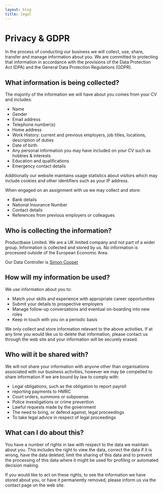 ```yaml
---
layout: blog
title: legal
---
```


# Privacy & GDPR

In the process of conducting our business we will collect, use, share, transfer and manage information about you. We are committed to protecting that information in accordance with the
provisions of the Data Protection Act (DPA) and the General Data Protection Regulations (GDPR).

## What information is being collected?

The majority of the information we will have about you comes from your CV and includes:

- Name
- Gender
- Email address
- Telephone number(s)
- Home address
- Work History: current and previous employers, job titles, locations, description of duties
- Date of birth
- Any personal information you may have included on your CV such as hobbies & interests
- Education and qualifications
- Emergency contact details

Additionally our website maintains usage statistics about visitors which may include cookies and other identifiers such as your IP address.

When engaged on an assignment with us we may collect and store:

- Bank details
- National Insurance Number
- Contact details
- References from previous employers or colleagues

## Who is collecting the information?

Productbase Limited. We are a UK limited company and not part of a wider group. Information is collected and stored by us. No information is processed outside of the European Economic Area.

Our Data Controller is [Simon Cooper](mailto:simon.cooper@productbase.org.uk)

## How will my information be used?

We use information about you to:

- Match your skills and experience with appropriate career opportunities
- Submit your details to prospective employers
- Manage follow-up conversations and eventual on-boarding into new roles
- Keep in touch with you on a periodic basis

We only collect and store information relevant to the above activities. If at any time you would like us to delete that information, please contact us through the web site and your information will be securely erased.

## Who will it be shared with?

We will not share your information with anyone other than organisations associated with our business activities, however we may be compelled to share information if we are bound by law to comply with:

- Legal obligations, such as the obligation to report payroll
- reporting payments to HMRC
- Court orders, summons or subpoenas
- Police investigations or crime prevention
- Lawful requests made by the government
- The need to bring, or defend against, legal proceedings
- To take legal advice in respect of legal proceedings

## What can I do about this?

You have a number of rights in law with respect to the data we maintain about you. This includes the right to view the data, correct the data if it is wrong, have the data deleted, limit the sharing of this data and to prevent the processing of this data where it might be used for profiling or automated decision making.

If you would like to act on these rights, to see the information we have stored about you, or have it permanently removed, please inform us via the contact page on the web site.
